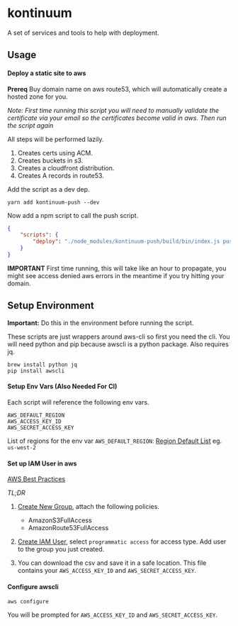 # kontinuum

A set of services and tools to help with deployment.

## Usage

#### Deploy a static site to aws

**Prereq** Buy domain name on aws route53, which will automatically create a hosted zone for you.

*Note: First time running this script you will need to manually validate the
certificate via your email so the certificates become valid in aws. Then run the
script again*

All steps will be performed lazily.

1. Creates certs using ACM.
2. Creates buckets in s3.
3. Creates a cloudfront distribution.
4. Creates A records in route53.

Add the script as a dev dep.

`yarn add kontinuum-push --dev`

Now add a npm script to call the push script.

```json
{
	"scripts": {
		"deploy": "./node_modules/kontinuum-push/build/bin/index.js push --domain foo.example.com --source ./build"
	}
}
```

**IMPORTANT** First time running, this will take like an hour to propagate, you
might see access denied aws errors in the meantime if you try hitting your
domain.

## Setup Environment

**Important:** Do this in the environment before running the script.

These scripts are just wrappers around aws-cli so first you need the cli. You will need python and pip because awscli is a python package. Also requires jq.

```
brew install python jq
pip install awscli
```

#### Setup Env Vars (Also Needed For CI)

Each script will reference the following env vars.

```
AWS_DEFAULT_REGION
AWS_ACCESS_KEY_ID
AWS_SECRET_ACCESS_KEY
```

List of regions for the env var `AWS_DEFAULT_REGION`: [Region Default List](http://docs.aws.amazon.com/general/latest/gr/rande.html) eg. `us-west-2`

#### Set up IAM User in aws

[AWS Best Practices](http://docs.aws.amazon.com/IAM/latest/UserGuide/best-practices.html?icmpid=docs_iam_console)

*TL;DR*

1. [Create New Group](https://console.aws.amazon.com/iam/home?region=us-west-2#/groups), attach the following policies.

	- AmazonS3FullAccess
	- AmazonRoute53FullAccess

2. [Create IAM User](https://console.aws.amazon.com/iam/home?region=us-west-2#/users), select `programmatic access` for access type. Add user to the group you just created.
3. 	You can download the csv and save it in a safe location. This file contains your `AWS_ACCESS_KEY_ID` and `AWS_SECRET_ACCESS_KEY`.

#### Configure awscli

`aws configure`

You will be prompted for `AWS_ACCESS_KEY_ID` and `AWS_SECRET_ACCESS_KEY`.
